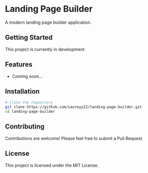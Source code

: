 # Landing Page Builder

A modern landing page builder application.

## Getting Started

This project is currently in development.

## Features

- Coming soon...

## Installation

```bash
# Clone the repository
git clone https://github.com/saureyy22/landing-page-builder.git
cd landing-page-builder
```

## Contributing

Contributions are welcome! Please feel free to submit a Pull Request.

## License

This project is licensed under the MIT License.